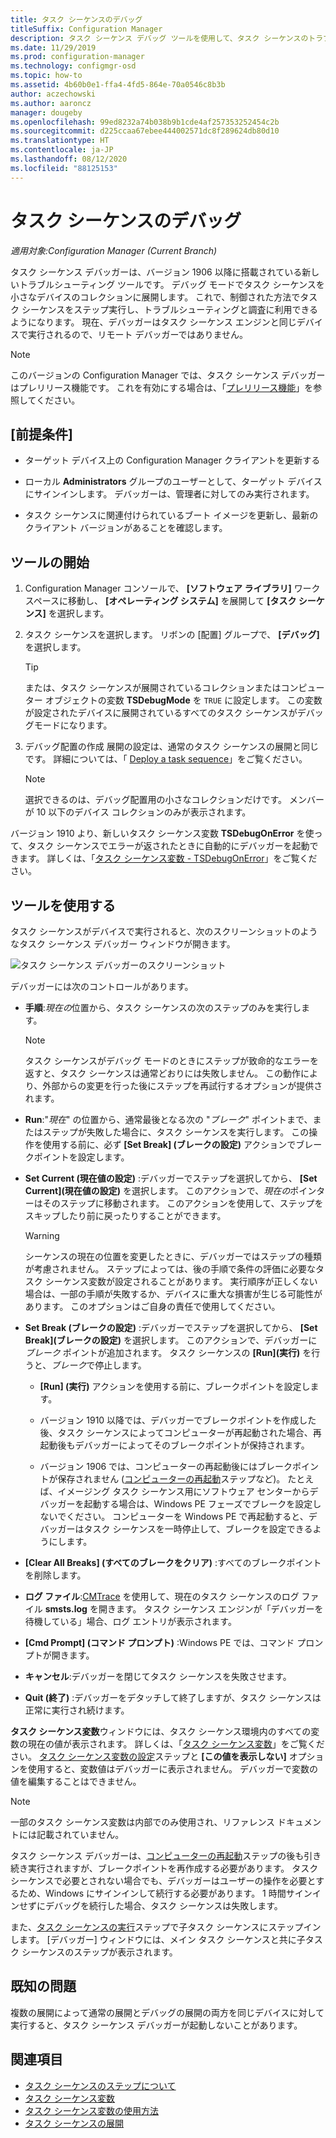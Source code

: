 ```yaml
---
title: タスク シーケンスのデバッグ
titleSuffix: Configuration Manager
description: タスク シーケンス デバッグ ツールを使用して、タスク シーケンスのトラブルシューティングを行います。
ms.date: 11/29/2019
ms.prod: configuration-manager
ms.technology: configmgr-osd
ms.topic: how-to
ms.assetid: 4b60b0e1-ffa4-4fd5-864e-70a0546c8b3b
author: aczechowski
ms.author: aaroncz
manager: dougeby
ms.openlocfilehash: 99ed8232a74b038b9b1cde4af257353252454c2b
ms.sourcegitcommit: d225ccaa67ebee444002571dc8f289624db80d10
ms.translationtype: HT
ms.contentlocale: ja-JP
ms.lasthandoff: 08/12/2020
ms.locfileid: "88125153"
---
```

# <a name="debug-a-task-sequence"></a>タスク シーケンスのデバッグ

*適用対象:Configuration Manager (Current Branch)*

<!--3612274-->

タスク シーケンス デバッガーは、バージョン 1906 以降に搭載されている新しいトラブルシューティング ツールです。 デバッグ モードでタスク シーケンスを小さなデバイスのコレクションに展開します。 これで、制御された方法でタスク シーケンスをステップ実行し、トラブルシューティングと調査に利用できるようになります。 現在、デバッガーはタスク シーケンス エンジンと同じデバイスで実行されるので、リモート デバッガーではありません。

> [!Note]  
> このバージョンの Configuration Manager では、タスク シーケンス デバッガーはプレリリース機能です。 これを有効にする場合は、「[プレリリース機能](../../core/servers/manage/pre-release-features.md)」を参照してください。  


## <a name="prerequisites"></a>[前提条件]

- ターゲット デバイス上の Configuration Manager クライアントを更新する

- ローカル **Administrators** グループのユーザーとして、ターゲット デバイスにサインインします。 デバッガーは、管理者に対してのみ実行されます。

- タスク シーケンスに関連付けられているブート イメージを更新し、最新のクライアント バージョンがあることを確認します。


## <a name="start-the-tool"></a>ツールの開始

1. Configuration Manager コンソールで、 **[ソフトウェア ライブラリ]** ワークスペースに移動し、 **[オペレーティング システム]** を展開して **[タスク シーケンス]** を選択します。

1. タスク シーケンスを選択します。 リボンの [配置] グループで、 **[デバッグ]** を選択します。

    > [!Tip]  
    > または、タスク シーケンスが展開されているコレクションまたはコンピューター オブジェクトの変数 **TSDebugMode** を `TRUE` に設定します。 この変数が設定されたデバイスに展開されているすべてのタスク シーケンスがデバッグモードになります。

1. デバッグ配置の作成 展開の設定は、通常のタスク シーケンスの展開と同じです。 詳細については、「 [Deploy a task sequence](deploy-a-task-sequence.md#process)」をご覧ください。

    > [!Note]  
    > 選択できるのは、デバッグ配置用の小さなコレクションだけです。 メンバーが 10 以下のデバイス コレクションのみが表示されます。

バージョン 1910 より、新しいタスク シーケンス変数 **TSDebugOnError** を使って、タスク シーケンスでエラーが返されたときに自動的にデバッガーを起動できます。<!-- 5012536 --> 詳しくは、「[タスク シーケンス変数 - TSDebugOnError](../understand/task-sequence-variables.md#TSDebugOnError)」をご覧ください。

## <a name="use-the-tool"></a>ツールを使用する

タスク シーケンスがデバイスで実行されると、次のスクリーンショットのようなタスク シーケンス デバッガー ウィンドウが開きます。

![タスク シーケンス デバッガーのスクリーンショット](media/3612274-tsdebug.png)

デバッガーには次のコントロールがあります。

- **手順**:*現在の*位置から、タスク シーケンスの次のステップのみを実行します。  

    > [!Note]  
    > タスク シーケンスがデバッグ モードのときにステップが致命的なエラーを返すと、タスク シーケンスは通常どおりには失敗しません。 この動作により、外部からの変更を行った後にステップを再試行するオプションが提供されます。

- **Run**:"*現在*" の位置から、通常最後となる次の "*ブレーク*" ポイントまで、またはステップが失敗した場合に、タスク シーケンスを実行します。 この操作を使用する前に、必ず **[Set Break] (ブレークの設定)** アクションでブレークポイントを設定します。

- **Set Current (現在値の設定)** :デバッガーでステップを選択してから、 **[Set Current]\(現在値の設定\)** を選択します。 このアクションで、*現在の*ポインターはそのステップに移動されます。 このアクションを使用して、ステップをスキップしたり前に戻ったりすることができます。  

    > [!Warning]  
    > シーケンスの現在の位置を変更したときに、デバッガーではステップの種類が考慮されません。 ステップによっては、後の手順で条件の評価に必要なタスク シーケンス変数が設定されることがあります。 実行順序が正しくない場合は、一部の手順が失敗するか、デバイスに重大な損害が生じる可能性があります。 このオプションはご自身の責任で使用してください。  

- **Set Break (ブレークの設定)** :デバッガーでステップを選択してから、 **[Set Break]\(ブレークの設定\)** を選択します。 このアクションで、デバッガーに*ブレーク* ポイントが追加されます。 タスク シーケンスの **[Run]\(実行\)** を行うと、*ブレーク*で停止します。  

    - **[Run] (実行)** アクションを使用する前に、ブレークポイントを設定します。

    - バージョン 1910 以降では、デバッガーでブレークポイントを作成した後、タスク シーケンスによってコンピューターが再起動された場合、再起動後もデバッガーによってそのブレークポイントが保持されます。<!-- 5012509 -->

    - バージョン 1906 では、コンピューターの再起動後にはブレークポイントが保存されません ([コンピューターの再起動](../understand/task-sequence-steps.md#BKMK_RestartComputer)ステップなど)。 たとえば、イメージング タスク シーケンス用にソフトウェア センターからデバッガーを起動する場合は、Windows PE フェーズでブレークを設定しないでください。 コンピューターを Windows PE で再起動すると、デバッガーはタスク シーケンスを一時停止して、ブレークを設定できるようにします。

- **[Clear All Breaks] (すべてのブレークをクリア)** :すべてのブレークポイントを削除します。

- **ログ ファイル**:[CMTrace](../../core/support/cmtrace.md) を使用して、現在のタスク シーケンスのログ ファイル **smsts.log** を開きます。 タスク シーケンス エンジンが「デバッガーを待機している」場合、ログ エントリが表示されます。

- **[Cmd Prompt] (コマンド プロンプト)** :Windows PE では、コマンド プロンプトが開きます。

- **キャンセル**:デバッガーを閉じてタスク シーケンスを失敗させます。

- **Quit (終了)** :デバッガーをデタッチして終了しますが、タスク シーケンスは正常に実行され続けます。

**タスク シーケンス変数**ウィンドウには、タスク シーケンス環境内のすべての変数の現在の値が表示されます。 詳しくは、「[タスク シーケンス変数](../understand/task-sequence-variables.md)」をご覧ください。 [タスク シーケンス変数の設定](../understand/task-sequence-steps.md#BKMK_SetTaskSequenceVariable)ステップと **[この値を表示しない]** オプションを使用すると、変数値はデバッガーに表示されません。 デバッガーで変数の値を編集することはできません。

> [!Note]
> 一部のタスク シーケンス変数は内部でのみ使用され、リファレンス ドキュメントには記載されていません。

タスク シーケンス デバッガーは、[コンピューターの再起動](../understand/task-sequence-steps.md#BKMK_RestartComputer)ステップの後も引き続き実行されますが、ブレークポイントを再作成する必要があります。 タスク シーケンスで必要とされない場合でも、デバッガーはユーザーの操作を必要とするため、Windows にサインインして続行する必要があります。 1 時間サインインせずにデバッグを続行した場合、タスク シーケンスは失敗します。

また、[タスク シーケンスの実行](../understand/task-sequence-steps.md#child-task-sequence)ステップで子タスク シーケンスにステップインします。 [デバッガー] ウィンドウには、メイン タスク シーケンスと共に子タスク シーケンスのステップが表示されます。


## <a name="known-issues"></a>既知の問題

複数の展開によって通常の展開とデバッグの展開の両方を同じデバイスに対して実行すると、タスク シーケンス デバッガーが起動しないことがあります。


## <a name="see-also"></a>関連項目

- [タスク シーケンスのステップについて](../understand/task-sequence-steps.md)
- [タスク シーケンス変数](../understand/task-sequence-variables.md)
- [タスク シーケンス変数の使用方法](../understand/using-task-sequence-variables.md)
- [タスク シーケンスの展開](deploy-a-task-sequence.md)
